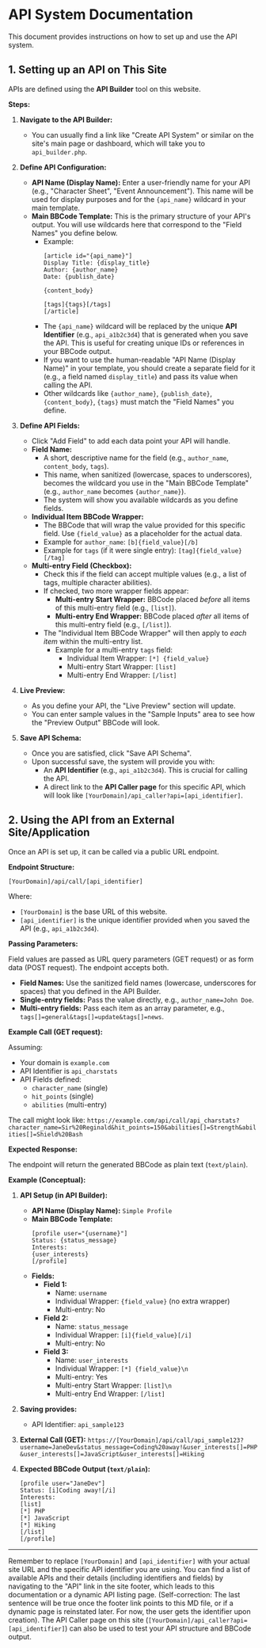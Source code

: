 # API System Documentation

This document provides instructions on how to set up and use the API system.

## 1. Setting up an API on This Site

APIs are defined using the **API Builder** tool on this website.

**Steps:**

1.  **Navigate to the API Builder:**
    *   You can usually find a link like "Create API System" or similar on the site's main page or dashboard, which will take you to `api_builder.php`.

2.  **Define API Configuration:**
    *   **API Name (Display Name):** Enter a user-friendly name for your API (e.g., "Character Sheet", "Event Announcement"). This name will be used for display purposes and for the `{api_name}` wildcard in your main template.
    *   **Main BBCode Template:** This is the primary structure of your API's output. You will use wildcards here that correspond to the "Field Names" you define below.
        *   Example:
            ```bbcode
            [article id="{api_name}"]
            Display Title: {display_title}
            Author: {author_name}
            Date: {publish_date}

            {content_body}

            [tags]{tags}[/tags]
            [/article]
            ```
        *   The `{api_name}` wildcard will be replaced by the unique **API Identifier** (e.g., `api_a1b2c3d4`) that is generated when you save the API. This is useful for creating unique IDs or references in your BBCode output.
        *   If you want to use the human-readable "API Name (Display Name)" in your template, you should create a separate field for it (e.g., a field named `display_title`) and pass its value when calling the API.
        *   Other wildcards like `{author_name}`, `{publish_date}`, `{content_body}`, `{tags}` must match the "Field Names" you define.

3.  **Define API Fields:**
    *   Click "Add Field" to add each data point your API will handle.
    *   **Field Name:**
        *   A short, descriptive name for the field (e.g., `author_name`, `content_body`, `tags`).
        *   This name, when sanitized (lowercase, spaces to underscores), becomes the wildcard you use in the "Main BBCode Template" (e.g., `author_name` becomes `{author_name}`).
        *   The system will show you available wildcards as you define fields.
    *   **Individual Item BBCode Wrapper:**
        *   The BBCode that will wrap the value provided for this specific field. Use `{field_value}` as a placeholder for the actual data.
        *   Example for `author_name`: `[b]{field_value}[/b]`
        *   Example for `tags` (if it were single entry): `[tag]{field_value}[/tag]`
    *   **Multi-entry Field (Checkbox):**
        *   Check this if the field can accept multiple values (e.g., a list of tags, multiple character abilities).
        *   If checked, two more wrapper fields appear:
            *   **Multi-entry Start Wrapper:** BBCode placed *before* all items of this multi-entry field (e.g., `[list]`).
            *   **Multi-entry End Wrapper:** BBCode placed *after* all items of this multi-entry field (e.g., `[/list]`).
        *   The "Individual Item BBCode Wrapper" will then apply to *each item* within the multi-entry list.
            *   Example for a multi-entry `tags` field:
                *   Individual Item Wrapper: `[*] {field_value}`
                *   Multi-entry Start Wrapper: `[list]`
                *   Multi-entry End Wrapper: `[/list]`

4.  **Live Preview:**
    *   As you define your API, the "Live Preview" section will update.
    *   You can enter sample values in the "Sample Inputs" area to see how the "Preview Output" BBCode will look.

5.  **Save API Schema:**
    *   Once you are satisfied, click "Save API Schema".
    *   Upon successful save, the system will provide you with:
        *   An **API Identifier** (e.g., `api_a1b2c3d4`). This is crucial for calling the API.
        *   A direct link to the **API Caller page** for this specific API, which will look like `[YourDomain]/api_caller?api=[api_identifier]`.

## 2. Using the API from an External Site/Application

Once an API is set up, it can be called via a public URL endpoint.

**Endpoint Structure:**

`[YourDomain]/api/call/[api_identifier]`

Where:
*   `[YourDomain]` is the base URL of this website.
*   `[api_identifier]` is the unique identifier provided when you saved the API (e.g., `api_a1b2c3d4`).

**Passing Parameters:**

Field values are passed as URL query parameters (GET request) or as form data (POST request). The endpoint accepts both.

*   **Field Names:** Use the sanitized field names (lowercase, underscores for spaces) that you defined in the API Builder.
*   **Single-entry fields:** Pass the value directly, e.g., `author_name=John Doe`.
*   **Multi-entry fields:** Pass each item as an array parameter, e.g., `tags[]=general&tags[]=update&tags[]=news`.

**Example Call (GET request):**

Assuming:
*   Your domain is `example.com`
*   API Identifier is `api_charstats`
*   API Fields defined:
    *   `character_name` (single)
    *   `hit_points` (single)
    *   `abilities` (multi-entry)

The call might look like:
`https://example.com/api/call/api_charstats?character_name=Sir%20Reginald&hit_points=150&abilities[]=Strength&abilities[]=Shield%20Bash`

**Expected Response:**

The endpoint will return the generated BBCode as plain text (`text/plain`).

**Example (Conceptual):**

1.  **API Setup (in API Builder):**
    *   **API Name (Display Name):** `Simple Profile`
    *   **Main BBCode Template:**
        ```bbcode
        [profile user="{username}"]
        Status: {status_message}
        Interests:
        {user_interests}
        [/profile]
        ```
    *   **Fields:**
        *   **Field 1:**
            *   Name: `username`
            *   Individual Wrapper: `{field_value}` (no extra wrapper)
            *   Multi-entry: No
        *   **Field 2:**
            *   Name: `status_message`
            *   Individual Wrapper: `[i]{field_value}[/i]`
            *   Multi-entry: No
        *   **Field 3:**
            *   Name: `user_interests`
            *   Individual Wrapper: `[*] {field_value}\n`
            *   Multi-entry: Yes
            *   Multi-entry Start Wrapper: `[list]\n`
            *   Multi-entry End Wrapper: `[/list]`

2.  **Saving provides:**
    *   API Identifier: `api_sample123`

3.  **External Call (GET):**
    `https://[YourDomain]/api/call/api_sample123?username=JaneDev&status_message=Coding%20away!&user_interests[]=PHP&user_interests[]=JavaScript&user_interests[]=Hiking`

4.  **Expected BBCode Output (`text/plain`):**
    ```bbcode
    [profile user="JaneDev"]
    Status: [i]Coding away![/i]
    Interests:
    [list]
    [*] PHP
    [*] JavaScript
    [*] Hiking
    [/list]
    [/profile]
    ```

---

Remember to replace `[YourDomain]` and `[api_identifier]` with your actual site URL and the specific API identifier you are using.
You can find a list of available APIs and their details (including identifiers and fields) by navigating to the "API" link in the site footer, which leads to this documentation or a dynamic API listing page.
(Self-correction: The last sentence will be true once the footer link points to this MD file, or if a dynamic page is reinstated later. For now, the user gets the identifier upon creation).
The API Caller page on this site (`[YourDomain]/api_caller?api=[api_identifier]`) can also be used to test your API structure and BBCode output.
